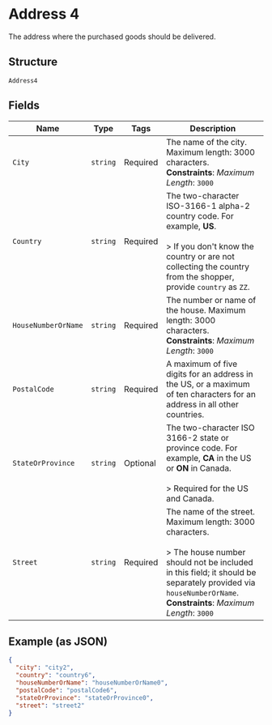 
# Address 4

The address where the purchased goods should be delivered.

## Structure

`Address4`

## Fields

| Name | Type | Tags | Description |
|  --- | --- | --- | --- |
| `City` | `string` | Required | The name of the city. Maximum length: 3000 characters.<br>**Constraints**: *Maximum Length*: `3000` |
| `Country` | `string` | Required | The two-character ISO-3166-1 alpha-2 country code. For example, **US**.<br><br>> If you don't know the country or are not collecting the country from the shopper, provide `country` as `ZZ`. |
| `HouseNumberOrName` | `string` | Required | The number or name of the house. Maximum length: 3000 characters.<br>**Constraints**: *Maximum Length*: `3000` |
| `PostalCode` | `string` | Required | A maximum of five digits for an address in the US, or a maximum of ten characters for an address in all other countries. |
| `StateOrProvince` | `string` | Optional | The two-character ISO 3166-2 state or province code. For example, **CA** in the US or **ON** in Canada.<br><br>> Required for the US and Canada. |
| `Street` | `string` | Required | The name of the street. Maximum length: 3000 characters.<br><br>> The house number should not be included in this field; it should be separately provided via `houseNumberOrName`.<br>**Constraints**: *Maximum Length*: `3000` |

## Example (as JSON)

```json
{
  "city": "city2",
  "country": "country6",
  "houseNumberOrName": "houseNumberOrName0",
  "postalCode": "postalCode6",
  "stateOrProvince": "stateOrProvince0",
  "street": "street2"
}
```

